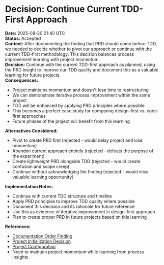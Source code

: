 # Decision: Continue Current TDD-First Approach

**Date:** 2025-08-20 21:40 UTC  
**Status:** Accepted  
**Context:** After documenting the finding that PRD should come before TDD, we needed to decide whether to pivot our approach or continue with the current TDD-first methodology. This decision balances process improvement learning with project momentum.  
**Decision:** Continue with the current TDD-first approach as planned, using the PRD insight to improve our TDD quality and document this as a valuable learning for future projects.  
**Consequences:** 
- Project maintains momentum and doesn't lose time to restructuring
- We can demonstrate iterative process improvement within the same project
- TDD will be enhanced by applying PRD principles where possible
- This becomes a perfect case study for comparing design-first vs. code-first approaches
- Future phases of the project will benefit from this learning

**Alternatives Considered:** 
- Pivot to create PRD first (rejected - would delay project and lose momentum)
- Abandon current approach entirely (rejected - defeats the purpose of the experiment)
- Create lightweight PRD alongside TDD (rejected - would create confusion and scope creep)
- Continue without acknowledging the finding (rejected - would miss valuable learning opportunity)

**Implementation Notes:** 
- Continue with current TDD structure and timeline
- Apply PRD principles to improve TDD quality where possible
- Document this decision and its rationale for future reference
- Use this as evidence of iterative improvement in design-first approach
- Plan to create proper PRD in future projects based on this learning

**References:** 
- [Documentation Order Finding](../findings/001-documentation-order.md)
- [Project Initialization Decision](001-project-initialization.md)
- [Project Configuration](../../config/project-config.md)
- Need to maintain project momentum while learning from process insights
